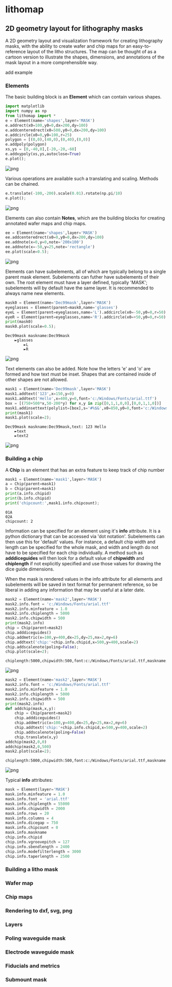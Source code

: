# **lithomap**

## 2D geometry layout for lithography masks

A 2D geometry layout and visualization framework for creating lithography masks, with the ability to create wafer and chip maps for an easy-to-reference layout of the litho structures. The map can be thought of as a cartoon version to illustrate the shapes, dimensions, and annotations of the mask layout in a more comprehensible way.

add example
<!-- ## Example -->

<!-- Show actual chip layout vs chip map -->

### Elements

The basic building block is an **Element** which can contain various shapes.


```python
import matplotlib
import numpy as np
from lithomap import *
e = Element(name='shapes',layer='MASK')
e.addrect(x0=100,y0=0,dx=200,dy=100)
e.addcenteredrect(x0=500,y0=0,dx=200,dy=100)
e.addcircle(x0=0,y0=100,r=25)
polygon = [(0,0),(40,0),(0,40),(0,0)]
e.addpoly(polygon)
xs,ys = [0,-40,0],[-20,-20,-60]
e.addxypoly(xs,ys,autoclose=True)
e.plot();
```


![png](README_files/README_4_0.png)


Various operations are available such a translating and scaling. Methods can be chained.


```python
e.translate(-100,-200).scale(0.01).rotate(np.pi/10)
e.plot();
```


![png](README_files/README_6_0.png)


Elements can also contain **Notes**, which are the building blocks for creating annotated wafer maps and chip maps.


```python
ee = Element(name='shapes',layer='MASK')
ee.addcenteredrect(x0=0,y0=0,dx=200,dy=100)
ee.addnote(x=0,y=0,note='200x100')
ee.addnote(x=-50,y=25,note='rectangle')
ee.plot(scale=0.5);
```


![png](README_files/README_8_0.png)


Elements can have subelements, all of which are typically belong to a single parent mask element. Subelements can futher have subelements of their own. The root element must have a layer defined, typically 'MASK'; subelements will by default have the same layer. It is recommended to always name new elements.


```python
mask0 = Element(name='Dec99mask',layer='MASK')
eyeglasses = Element(parent=mask0,name='glasses')
eyeL = Element(parent=eyeglasses,name='L').addcircle(x0=-50,y0=0,r=50)
eyeR = Element(parent=eyeglasses,name='R').addcircle(x0=+50,y0=0,r=50)
print(mask0)
mask0.plot(scale=0.5);
```

    Dec99mask maskname:Dec99mask
    	►glasses 
    		►L 
    		►R 
    


![png](README_files/README_10_1.png)


Text elements can also be added. Note how the letters 'e' and 'o' are formed and how text must be inset. Shapes that are contained inside of other shapes are not allowed.


```python
mask1 = Element(name='Dec99mask',layer='MASK')
mask1.addtext('123',x=150,y=0)
mask1.addtext('Hello',x=400,y=0,font='c:/Windows/Fonts/arial.ttf')
box = [(750+500*x,50-200*y) for x,y in zip([0,1,1,0,0],[0,0,1,1,0])]
mask1.addinsettext(polylist=[box],s='#%$&',x0=850,y0=0,font='c:/Windows/Fonts/arial.ttf')
print(mask1)
mask1.plot(scale=2);
```

    Dec99mask maskname:Dec99mask,text: 123 Hello
    	►text 
    	►text2 
    


![png](README_files/README_12_1.png)


### Building a chip

A **Chip** is an element that has an extra feature to keep track of chip number


```python
mask1 = Element(name='mask1',layer='MASK')
a = Chip(parent=mask1)
b = Chip(parent=mask1)
print(a.info.chipid)
print(b.info.chipid)
print('chipcount:',mask1.info.chipcount);
```

    01A
    02A
    chipcount: 2
    

Information can be specified for an element using it's **info** attribute. It is a python dictionary that can be accessed via 'dot notation'. Subelements can then use this for 'default' values. For instance, a default chip width and length can be specified for the whole mask, and width and length do not have to be specified for each chip individually. A method such as **adddiceguides** will then look for a default value of **chipwidth** and **chiplength** if not explicitly specified and use those values for drawing the dice guide dimensions.

When the mask is rendered values in the info attribute for all elements and subelements will be saved in text format for permanent reference, so be liberal in adding any information that may be useful at a later date.


```python
mask2 = Element(name='mask2',layer='MASK')
mask2.info.font = 'c:/Windows/Fonts/arial.ttf'
mask2.info.minfeature = 1.0
mask2.info.chiplength = 5000
mask2.info.chipwidth = 500
print(mask2.info)
chip = Chip(parent=mask2)
chip.adddiceguides()
chip.addmetric(x=100,y=400,dx=25,dy=25,nx=2,ny=6)
chip.addtext('chip:'+chip.info.chipid,x=500,y=400,scale=2)
chip.addscalenote(poling=False);
chip.plot(scale=2);
```

    chiplength:5000,chipwidth:500,font:c:/Windows/Fonts/arial.ttf,maskname:mask2,minfeature:1.0
    


![png](README_files/README_18_1.png)



```python
mask2 = Element(name='mask2',layer='MASK')
mask2.info.font = 'c:/Windows/Fonts/arial.ttf'
mask2.info.minfeature = 1.0
mask2.info.chiplength = 5000
mask2.info.chipwidth = 500
print(mask2.info)
def addchip(mask,x,y):
    chip = Chip(parent=mask2)
    chip.adddiceguides()
    chip.addmetric(x=100,y=400,dx=25,dy=25,nx=2,ny=6)
    chip.addtext('chip:'+chip.info.chipid,x=500,y=400,scale=2)
    chip.addscalenote(poling=False)
    chip.translate(x,y)
addchip(mask2,0,0)
addchip(mask2,0,500)
mask2.plot(scale=2);
```

    chiplength:5000,chipwidth:500,font:c:/Windows/Fonts/arial.ttf,maskname:mask2,minfeature:1.0
    


![png](README_files/README_19_1.png)


Typical **info** attributes:


```python
mask = Element(layer='MASK')
mask.info.minfeature = 1.0
mask.info.font = 'arial.ttf'
mask.info.chiplength = 55000
mask.info.chipwidth = 2000
mask.info.rows = 20
mask.info.columns = 4
mask.info.dicegap = 750
mask.info.chipcount = 0
mask.info.maskname
chip.info.chipid
chip.info.vgroovepitch = 127
chip.info.sbendlength = 2400
chip.info.modefilterlength = 3000
chip.info.taperlength = 2500
```

### Building a litho mask

### Wafer map

### Chip maps


### Rendering to dxf, svg, png

### Layers

### Poling waveguide mask

### Electrode waveguide mask

### Fiducials and metrics

### Submount mask
